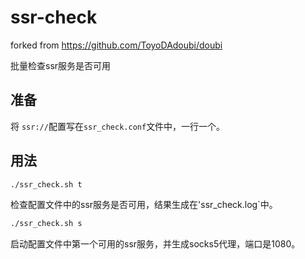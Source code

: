 # ssr-check
forked from https://github.com/ToyoDAdoubi/doubi

批量检查ssr服务是否可用


## 准备

将 `ssr://`配置写在`ssr_check.conf`文件中，一行一个。

## 用法

```bash
./ssr_check.sh t
```
检查配置文件中的ssr服务是否可用，结果生成在'ssr_check.log`中。

```bash
./ssr_check.sh s
```
启动配置文件中第一个可用的ssr服务，并生成socks5代理，端口是1080。
